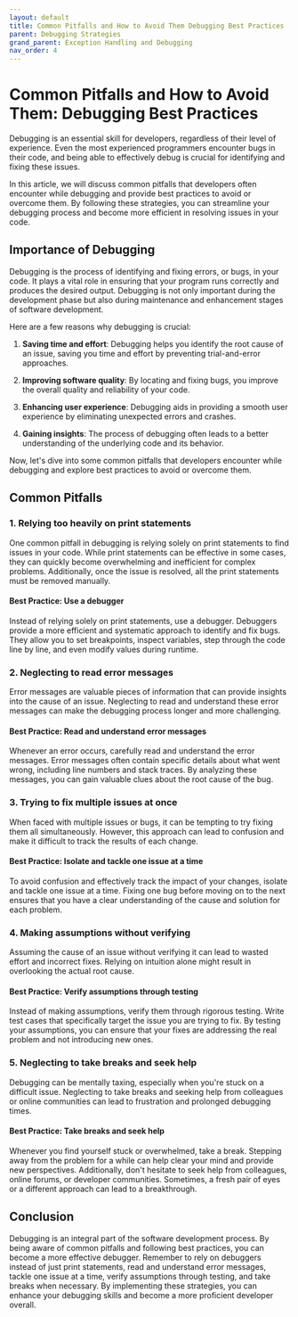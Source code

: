 ```yaml
---
layout: default
title: Common Pitfalls and How to Avoid Them Debugging Best Practices
parent: Debugging Strategies
grand_parent: Exception Handling and Debugging
nav_order: 4
---
```

# Common Pitfalls and How to Avoid Them: Debugging Best Practices

Debugging is an essential skill for developers, regardless of their level of experience. Even the most experienced programmers encounter bugs in their code, and being able to effectively debug is crucial for identifying and fixing these issues.

In this article, we will discuss common pitfalls that developers often encounter while debugging and provide best practices to avoid or overcome them. By following these strategies, you can streamline your debugging process and become more efficient in resolving issues in your code.

## Importance of Debugging

Debugging is the process of identifying and fixing errors, or bugs, in your code. It plays a vital role in ensuring that your program runs correctly and produces the desired output. Debugging is not only important during the development phase but also during maintenance and enhancement stages of software development.

Here are a few reasons why debugging is crucial:

1. **Saving time and effort**: Debugging helps you identify the root cause of an issue, saving you time and effort by preventing trial-and-error approaches.

2. **Improving software quality**: By locating and fixing bugs, you improve the overall quality and reliability of your code.

3. **Enhancing user experience**: Debugging aids in providing a smooth user experience by eliminating unexpected errors and crashes.

4. **Gaining insights**: The process of debugging often leads to a better understanding of the underlying code and its behavior.

Now, let's dive into some common pitfalls that developers encounter while debugging and explore best practices to avoid or overcome them.

## Common Pitfalls

### 1. Relying too heavily on print statements

One common pitfall in debugging is relying solely on print statements to find issues in your code. While print statements can be effective in some cases, they can quickly become overwhelming and inefficient for complex problems. Additionally, once the issue is resolved, all the print statements must be removed manually.

#### Best Practice: Use a debugger

Instead of relying solely on print statements, use a debugger. Debuggers provide a more efficient and systematic approach to identify and fix bugs. They allow you to set breakpoints, inspect variables, step through the code line by line, and even modify values during runtime.

### 2. Neglecting to read error messages

Error messages are valuable pieces of information that can provide insights into the cause of an issue. Neglecting to read and understand these error messages can make the debugging process longer and more challenging.

#### Best Practice: Read and understand error messages

Whenever an error occurs, carefully read and understand the error messages. Error messages often contain specific details about what went wrong, including line numbers and stack traces. By analyzing these messages, you can gain valuable clues about the root cause of the bug.

### 3. Trying to fix multiple issues at once

When faced with multiple issues or bugs, it can be tempting to try fixing them all simultaneously. However, this approach can lead to confusion and make it difficult to track the results of each change.

#### Best Practice: Isolate and tackle one issue at a time

To avoid confusion and effectively track the impact of your changes, isolate and tackle one issue at a time. Fixing one bug before moving on to the next ensures that you have a clear understanding of the cause and solution for each problem.

### 4. Making assumptions without verifying

Assuming the cause of an issue without verifying it can lead to wasted effort and incorrect fixes. Relying on intuition alone might result in overlooking the actual root cause.

#### Best Practice: Verify assumptions through testing

Instead of making assumptions, verify them through rigorous testing. Write test cases that specifically target the issue you are trying to fix. By testing your assumptions, you can ensure that your fixes are addressing the real problem and not introducing new ones.

### 5. Neglecting to take breaks and seek help

Debugging can be mentally taxing, especially when you're stuck on a difficult issue. Neglecting to take breaks and seeking help from colleagues or online communities can lead to frustration and prolonged debugging times.

#### Best Practice: Take breaks and seek help

Whenever you find yourself stuck or overwhelmed, take a break. Stepping away from the problem for a while can help clear your mind and provide new perspectives. Additionally, don't hesitate to seek help from colleagues, online forums, or developer communities. Sometimes, a fresh pair of eyes or a different approach can lead to a breakthrough.

## Conclusion

Debugging is an integral part of the software development process. By being aware of common pitfalls and following best practices, you can become a more effective debugger. Remember to rely on debuggers instead of just print statements, read and understand error messages, tackle one issue at a time, verify assumptions through testing, and take breaks when necessary. By implementing these strategies, you can enhance your debugging skills and become a more proficient developer overall.